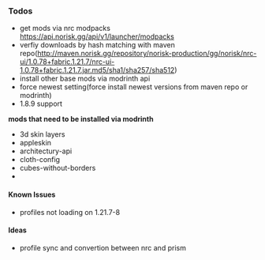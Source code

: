 


### Todos
- get mods via nrc modpacks https://api.norisk.gg/api/v1/launcher/modpacks
- verfiy downloads by hash matching with maven repo(http://maven.norisk.gg/repository/norisk-production/gg/norisk/nrc-ui/1.0.78+fabric.1.21.7/nrc-ui-1.0.78+fabric.1.21.7.jar.md5/sha1/sha257/sha512)
- install other base mods via modrinth api
- force newest setting(force install newest versions from maven repo or modrinth)
- 1.8.9 support



**mods that need to be installed via modrinth**
- 3d skin layers
- appleskin
- architectury-api
- cloth-config
- cubes-without-borders
-

#### Known Issues
- profiles not loading on 1.21.7-8









#### Ideas
- profile sync and convertion between nrc and prism